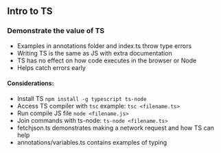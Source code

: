 ## Intro to TS

### Demonstrate the value of TS

- Examples in annotations folder and index.ts throw type errors
- Writing TS is the same as JS with extra documentation
- TS has no effect on how code executes in the browser or Node
- Helps catch errors early

#### Considerations:

- Install TS `npm install -g typescript ts-node`
- Access TS compiler with `tsc` example: `tsc <filename.ts>`
- Run compile JS file `node <filename.js>`
- Join commands with ts-node: `ts-node <filename.ts>`
- fetchjson.ts demonstrates making a network request and how TS can help
- annotations/variables.ts contains examples of typing
